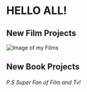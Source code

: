 # HELLO ALL!

## New Film Projects
![Image of my Films](https://github.com/user-attachments/assets/0572a90e-0390-470b-aa17-9f9a5aaa34d6)

## New Book Projects

###### P.S Super Fan of Film and Tv!
